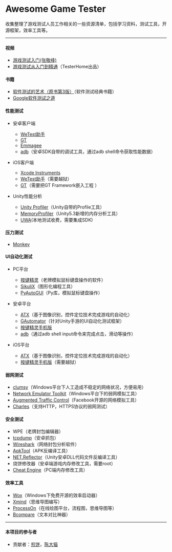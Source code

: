 # Awesome Game Tester

收集整理了游戏测试人员工作相关的一些资源清单，包括学习资料，测试工具，开源框架，效率工具等。

---




#### 视频
- [游戏测试入门(张敬峰)](https://www.imooc.com/learn/880)
- [游戏测试从入门到精通](https://ke.qq.com/course/127426)（TesterHome出品）

#### 书籍
- [软件测试的艺术（原书第3版）](https://item.jd.com/10978790.html)（软件测试经典书籍） 
- [Google软件测试之道](https://item.jd.com/11330792.html) 

  
#### 性能测试
- 安卓客户端
    - [WeTest助手](https://wetest.qq.com/cloud/help/effective)
    - [GT](http://gt.tencent.com/) 
    - [Emmagee](https://github.com/NetEase/Emmagee)
    - [adb](https://developer.android.com/studio/command-line/adb.html)（安卓SDK自带的调试工具，通过adb shell命令获取性能数据）

- iOS客户端
    - [Xcode Instruments](https://developer.apple.com/library/content/documentation/DeveloperTools/Conceptual/InstrumentsUserGuide/NavigatingInstruments.html#//apple_ref/doc/uid/TP40004652-CH8-SW1)
    - [WeTest助手](https://wetest.qq.com/cloud/help/effective)（需要越狱）
    - [GT](http://gt.tencent.com/)（需要把GT Framework嵌入工程 ）

- Unity性能分析
    - [Unity Profiler](https://docs.unity3d.com/Manual/Profiler.html)（Unity自带的Profile工具）
    - [MemoryProfiler](https://bitbucket.org/Unity-Technologies/memoryprofiler/overview)（Unity5.3新增的内存分析工具）
    - [UWA](https://www.uwa4d.com/)(本地测试收费，需要集成SDK)

#### 压力测试
- [Monkey](https://developer.android.com/studio/test/monkey.html)

#### UI自动化测试
- PC平台
    - [按键精灵](http://www.anjian.com/download.htm)（老牌模拟鼠标键盘操作的软件）
    - [SikuliX](http://www.sikulix.com/)（图形化编程工具）
    - [PyAutoGUI](https://muxuezi.github.io/posts/doc-pyautogui.html)（Py库，模拟鼠标键盘操作）

- 安卓平台
    - [ATX](https://github.com/NetEaseGame/ATX)（基于图像识别，控件定位技术完成游戏的自动化）
    - [GAutomator](https://github.com/Tencent/GAutomator)（针对Unity手游的UI自动化测试框架）
    - [按键精灵手机版](http://www.mobileanjian.com/)
    - [adb](https://developer.android.com/studio/command-line/adb.html)（通过adb shell input命令来完成点击，滑动等操作）
   
- iOS平台
    - [ATX](https://github.com/NetEaseGame/ATX)（基于图像识别，控件定位技术完成游戏的自动化）
    - [按键精灵手机版](http://www.mobileanjian.com/)（需要越狱）

#### 弱网测试
- [clumsy](http://jagt.github.io/clumsy/)（Windows平台下人工造成不稳定的网络状况，方便易用）
- [Network Emulator Toolkit](http://blog.mrpol.nl/2010/01/14/network-emulator-toolkit/)（Windows平台下的弱网模拟工具）  
- [Augmented Traffic Control](https://github.com/facebook/augmented-traffic-control)（Facebook开源的网络模拟工具）
- [Charles](https://www.charlesproxy.com/)（支持HTTP，HTTPS协议的弱网测试）
 
#### 安全测试
- WPE（老牌封包编辑器）
- [tcpdump](http://www.androidtcpdump.com/android-tcpdump/downloads)（安卓抓包）
- [Wireshark](https://www.wireshark.org/)（网络封包分析软件）
- [ApkTool](http://ibotpeaches.github.io/Apktool/)（APK反编译工具）
- [NET.Reflector](https://www.red-gate.com/products/dotnet-development/reflector/)（Unity安卓DLL代码文件反编译工具）
- 烧饼修改器（安卓端游戏内存修改工具，需要root）
- [Cheat Engine](http://www.cheatengine.org/)（PC端内存修改工具）

#### 效率工具
- [Wox](http://www.getwox.com/)（Windows下免费开源的效率启动器）
- [Xmind](http://www.xmindchina.net/)（思维导图编写）
- [ProcessOn](https://www.processon.com/)（在线绘图平台，流程图，思维导图等）
- [Bcompare](http://www.scootersoftware.com/download.php)（文本对比神器）

---

#### 本项目的参与者
- 贡献者：[煎饼](https://github.com/jianbing)，[陈大猫](https://github.com/jiazurongyu2015)